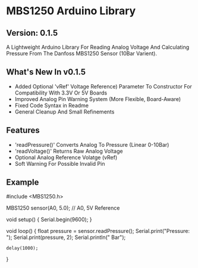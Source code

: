 # MBS1250 Arduino Library

## Version: 0.1.5 ##
A Lightweight Arduino Library For Reading Analog Voltage And Calculating Pressure From The Danfoss MBS1250 Sensor (10Bar Varient).

## What's New In v0.1.5
- Added Optional 'vRef' Voltage Reference) Parameter To Constructor For Compatibility With 3.3V Or 5V Boards
- Improved Analog Pin Warning System (More Flexible, Board-Aware)
- Fixed Code Syntax in Readme 
- General Cleanup And Small Refinements

## Features
- 'readPressure()' Converts Analog To Pressure (Linear 0-10Bar)
- 'readVoltage()' Returns Raw Analog Voltage 
- Optional Analog Reference Volatge (vRef)
- Soft Warning For Possible Invalid Pin 

## Example

#include <MBS1250.h>

MBS1250 sensor(A0, 5.0);  // A0, 5V Reference

void setup() {
	Serial.begin(9600);
}

void loop() {
	float pressure = sensor.readPressure();
	Serial.print("Pressure: ");
	Serial.print(pressure, 2);
	Serial.println(" Bar");
	
	delay(1000);
}